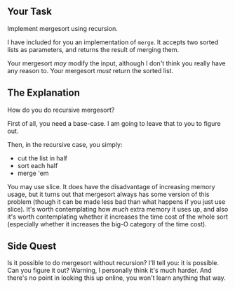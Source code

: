 
## Your Task

Implement mergesort using recursion.

I have included for you an implementation of `merge`.  It accepts two sorted lists as parameters, and returns the result of merging them.

Your mergesort *may* modify the input, although I don't think you really have any reason to.  Your mergesort *must* return the sorted list.


## The Explanation

How do you do recursive mergesort?

First of all, you need a base-case.  I am going to leave that to you to figure out.

Then, in the recursive case, you simply:
* cut the list in half
* sort each half
* merge 'em

You may use slice.  It does have the disadvantage of increasing memory usage, but it turns out that mergesort always has some version of this problem (though it can be made less bad than what happens if you just use slice).  It's worth contemplating how *much* extra memory it uses up, and also it's worth contemplating whether it increases the time cost of the whole sort (especially whether it increases the big-O category of the time cost).




## Side Quest

Is it possible to do mergesort without recursion?  I'll tell you: it is possible.  Can you figure it out?  Warning, I personally think it's much harder.  And there's no point in looking this up online, you won't learn anything that way.
